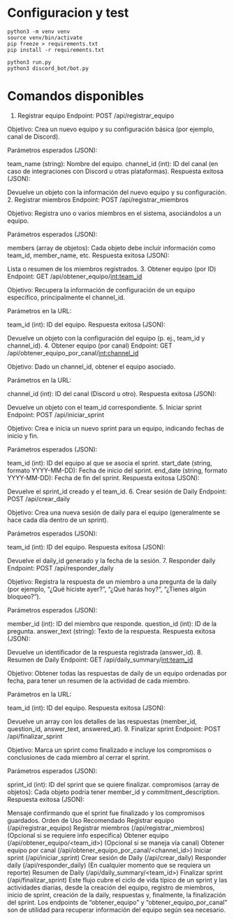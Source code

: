 # Configuracion y test

```
python3 -m venv venv
source venv/bin/activate
pip freeze > requirements.txt
pip install -r requirements.txt

python3 run.py
python3 discord_bot/bot.py
```

# Comandos disponibles

1. Registrar equipo
Endpoint: POST /api/registrar_equipo

Objetivo:
Crea un nuevo equipo y su configuración básica (por ejemplo, canal de Discord).

Parámetros esperados (JSON):

team_name (string): Nombre del equipo.
channel_id (int): ID del canal (en caso de integraciones con Discord u otras plataformas).
Respuesta exitosa (JSON):

Devuelve un objeto con la información del nuevo equipo y su configuración.
2. Registrar miembros
Endpoint: POST /api/registrar_miembros

Objetivo:
Registra uno o varios miembros en el sistema, asociándolos a un equipo.

Parámetros esperados (JSON):

members (array de objetos): Cada objeto debe incluir información como team_id, member_name, etc.
Respuesta exitosa (JSON):

Lista o resumen de los miembros registrados.
3. Obtener equipo (por ID)
Endpoint: GET /api/obtener_equipo/<int:team_id>

Objetivo:
Recupera la información de configuración de un equipo específico, principalmente el channel_id.

Parámetros en la URL:

team_id (int): ID del equipo.
Respuesta exitosa (JSON):

Devuelve un objeto con la configuración del equipo (p. ej., team_id y channel_id).
4. Obtener equipo (por canal)
Endpoint: GET /api/obtener_equipo_por_canal/<int:channel_id>

Objetivo:
Dado un channel_id, obtener el equipo asociado.

Parámetros en la URL:

channel_id (int): ID del canal (Discord u otro).
Respuesta exitosa (JSON):

Devuelve un objeto con el team_id correspondiente.
5. Iniciar sprint
Endpoint: POST /api/iniciar_sprint

Objetivo:
Crea e inicia un nuevo sprint para un equipo, indicando fechas de inicio y fin.

Parámetros esperados (JSON):

team_id (int): ID del equipo al que se asocia el sprint.
start_date (string, formato YYYY-MM-DD): Fecha de inicio del sprint.
end_date (string, formato YYYY-MM-DD): Fecha de fin del sprint.
Respuesta exitosa (JSON):

Devuelve el sprint_id creado y el team_id.
6. Crear sesión de Daily
Endpoint: POST /api/crear_daily

Objetivo:
Crea una nueva sesión de daily para el equipo (generalmente se hace cada día dentro de un sprint).

Parámetros esperados (JSON):

team_id (int): ID del equipo.
Respuesta exitosa (JSON):

Devuelve el daily_id generado y la fecha de la sesión.
7. Responder daily
Endpoint: POST /api/responder_daily

Objetivo:
Registra la respuesta de un miembro a una pregunta de la daily (por ejemplo, “¿Qué hiciste ayer?”, “¿Qué harás hoy?”, “¿Tienes algún bloqueo?”).

Parámetros esperados (JSON):

member_id (int): ID del miembro que responde.
question_id (int): ID de la pregunta.
answer_text (string): Texto de la respuesta.
Respuesta exitosa (JSON):

Devuelve un identificador de la respuesta registrada (answer_id).
8. Resumen de Daily
Endpoint: GET /api/daily_summary/<int:team_id>

Objetivo:
Obtener todas las respuestas de daily de un equipo ordenadas por fecha, para tener un resumen de la actividad de cada miembro.

Parámetros en la URL:

team_id (int): ID del equipo.
Respuesta exitosa (JSON):

Devuelve un array con los detalles de las respuestas (member_id, question_id, answer_text, answered_at).
9. Finalizar sprint
Endpoint: POST /api/finalizar_sprint

Objetivo:
Marca un sprint como finalizado e incluye los compromisos o conclusiones de cada miembro al cerrar el sprint.

Parámetros esperados (JSON):

sprint_id (int): ID del sprint que se quiere finalizar.
compromisos (array de objetos): Cada objeto podría tener member_id y commitment_description.
Respuesta exitosa (JSON):

Mensaje confirmando que el sprint fue finalizado y los compromisos guardados.
Orden de Uso Recomendado
Registrar equipo (/api/registrar_equipo)
Registrar miembros (/api/registrar_miembros)
(Opcional si se requiere info específica) Obtener equipo (/api/obtener_equipo/<team_id>)
(Opcional si se maneja vía canal) Obtener equipo por canal (/api/obtener_equipo_por_canal/<channel_id>)
Iniciar sprint (/api/iniciar_sprint)
Crear sesión de Daily (/api/crear_daily)
Responder daily (/api/responder_daily)
(En cualquier momento que se requiera un reporte) Resumen de Daily (/api/daily_summary/<team_id>)
Finalizar sprint (/api/finalizar_sprint)
Este flujo cubre el ciclo de vida típico de un sprint y las actividades diarias, desde la creación del equipo, registro de miembros, inicio de sprint, creación de la daily, respuestas y, finalmente, la finalización del sprint. Los endpoints de “obtener_equipo” y “obtener_equipo_por_canal” son de utilidad para recuperar información del equipo según sea necesario.